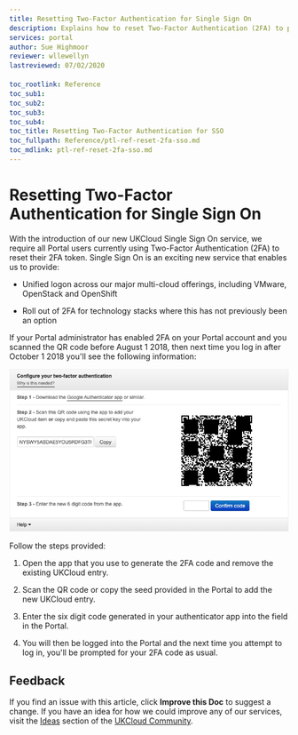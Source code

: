 ```yaml
---
title: Resetting Two-Factor Authentication for Single Sign On
description: Explains how to reset Two-Factor Authentication (2FA) to prepare for Single Sign On (SSO)
services: portal
author: Sue Highmoor
reviewer: wllewellyn
lastreviewed: 07/02/2020

toc_rootlink: Reference
toc_sub1:
toc_sub2:
toc_sub3:
toc_sub4:
toc_title: Resetting Two-Factor Authentication for SSO
toc_fullpath: Reference/ptl-ref-reset-2fa-sso.md
toc_mdlink: ptl-ref-reset-2fa-sso.md
---
```


# Resetting Two-Factor Authentication for Single Sign On

With the introduction of our new UKCloud Single Sign On service, we require all Portal users currently using Two-Factor Authentication (2FA) to reset their 2FA token. Single Sign On is an exciting new service that enables us to provide:

- Unified logon across our major multi-cloud offerings, including VMware, OpenStack and OpenShift

- Roll out of 2FA for technology stacks where this has not previously been an option

If your Portal administrator has enabled 2FA on your Portal account and you scanned the QR code before August 1 2018, then next time you log in after October 1 2018 you'll see the following information:

![Reset Two-Factor Authentication dialog box](images/ptl-2fa-reset.png)

Follow the steps provided:

1. Open the app that you use to generate the 2FA code and remove the existing UKCloud entry.

2. Scan the QR code or copy the seed provided in the Portal to add the new UKCloud entry.

3. Enter the six digit code generated in your authenticator app into the field in the Portal.

4. You will then be logged into the Portal and the next time you attempt to log in, you'll be prompted for your 2FA code as usual.

## Feedback

If you find an issue with this article, click **Improve this Doc** to suggest a change. If you have an idea for how we could improve any of our services, visit the [Ideas](https://community.ukcloud.com/ideas) section of the [UKCloud Community](https://community.ukcloud.com).
